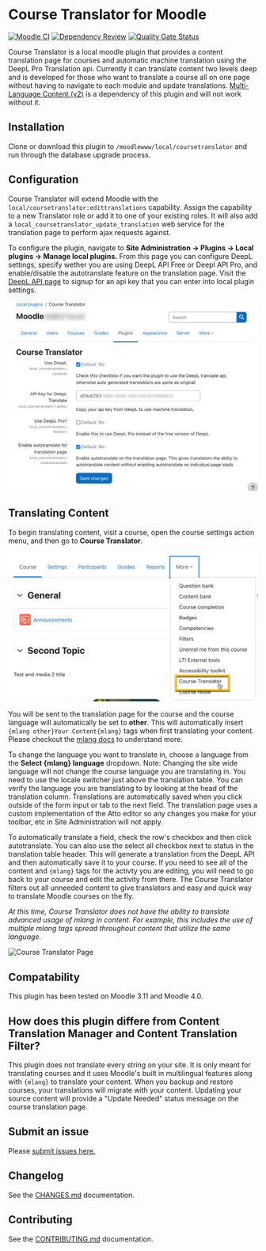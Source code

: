 # Course Translator for Moodle

[![Moodle CI](https://github.com/jamfire/moodle-local_coursetranslator/actions/workflows/moodle-ci.yml/badge.svg)](https://github.com/jamfire/moodle-local_coursetranslator/actions/workflows/moodle-ci.yml) [![Dependency Review](https://github.com/jamfire/moodle-local_coursetranslator/actions/workflows/dependency-review.yml/badge.svg)](https://github.com/jamfire/moodle-local_coursetranslator/actions/workflows/dependency-review.yml) [![Quality Gate Status](https://sonarcloud.io/api/project_badges/measure?project=jamfire_moodle-local_coursetranslator&metric=alert_status)](https://sonarcloud.io/summary/new_code?id=jamfire_moodle-local_coursetranslator)

Course Translator is a local moodle plugin that provides a content translation page for courses and automatic machine translation using the DeepL Pro Translation api. Currently it
can translate content two levels deep and is developed for those who want to translate a course all on one page without having to navigate to each module and update
translations. [Multi-Language Content (v2)](https://moodle.org/plugins/filter_multilang2) is a dependency of this plugin and will not work without it.

## Installation

Clone or download this plugin to ```/moodlewww/local/coursetranslator``` and run through the database upgrade process.

## Configuration

Course Translator will extend Moodle with the ```local/coursetranslator:edittranslations``` capability. Assign the capability to a new Translator role or add it to one of your
existing roles. It will also add a ```local_coursetranslator_update_translation``` web service for the translation page to perform ajax requests against.

To configure the plugin, navigate to **Site Administration -> Plugins -> Local plugins -> Manage local plugins.** From this page you can configure DeepL settings, specify wether
you are using DeepL API Free or Deepl API Pro, and enable/disable the autotranslate feature on the translation page. Visit the [DeepL API page](https://www.deepl.com/pro-api) to
signup for an api key that you can enter into local plugin settings.

![](pix/admin.png)

## Translating Content

To begin translating content, visit a course, open the course settings action menu, and then go to **Course Translator**.

![](pix/launch.png)

You will be sent to the translation page for the course and the course language will automatically be set to **other**. This will automatically
insert ```{mlang other}Your Content{mlang}``` tags when first translating your content. Please checkout the <a href="https://moodle.org/plugins/filter_multilang2">mlang docs</a> to
understand more.

To change the language you want to translate in, choose a language from the **Select {mlang} language** dropdown. Note: Changing the site wide language will not change the course
language you are translating in. You need to use the locale switcher just above the translation table. You can verify the language you are translating to by looking at the head of
the translation column. Translations are automatically saved when you click outside of the form input or tab to the next field. The translation page uses a custom implementation of
the Atto editor so any changes you make for your toolbar, etc in Site Administration will not apply.

To automatically translate a field, check the row's checkbox and then click autotranslate. You can also use the select all checkbox next to status in the translation table header.
This will generate a translation from the DeepL API and then automatically save it to your course. If you need to see all of the content and ```{mlang}``` tags for the activty you
are editing, you will need to go back to your course and edit the activity from there. The Course Translator filters out all unneeded content to give translators and easy and quick
way to translate Moodle courses on the fly.

_At this time, Course Translator does not have the ability to translate advanced usage of mlang in content. For example, this includes the use of multiple mlang tags spread
throughout content that utilize the same language._

<img src="https://ik.imagekit.io/1zvlk0e7l/moodle/course-translator-v0.9.2_prvB1rCSS.png?ik-sdk-version=javascript-1.4.3&updatedAt=1651374909723" alt="Course Translator Page">

## Compatability

This plugin has been tested on Moodle 3.11 and Moodle 4.0.

## How does this plugin differe from Content Translation Manager and Content Translation Filter?

This plugin does not translate every string on your site. It is only meant for translating courses and it uses Moodle's built in multilingual features along with ```{mlang}``` to
translate your content. When you backup and restore courses, your translations will migrate with your content. Updating your source content will provide a "Update Needed" status
message on the course translation page.

## Submit an issue

Please [submit issues here.](https://github.com/jamfire/moodle-local_coursetranslator/issues)

## Changelog

See the [CHANGES.md](CHANGES.md) documentation.

## Contributing

See the [CONTRIBUTING.md](CONTRIBUTING.md) documentation.

